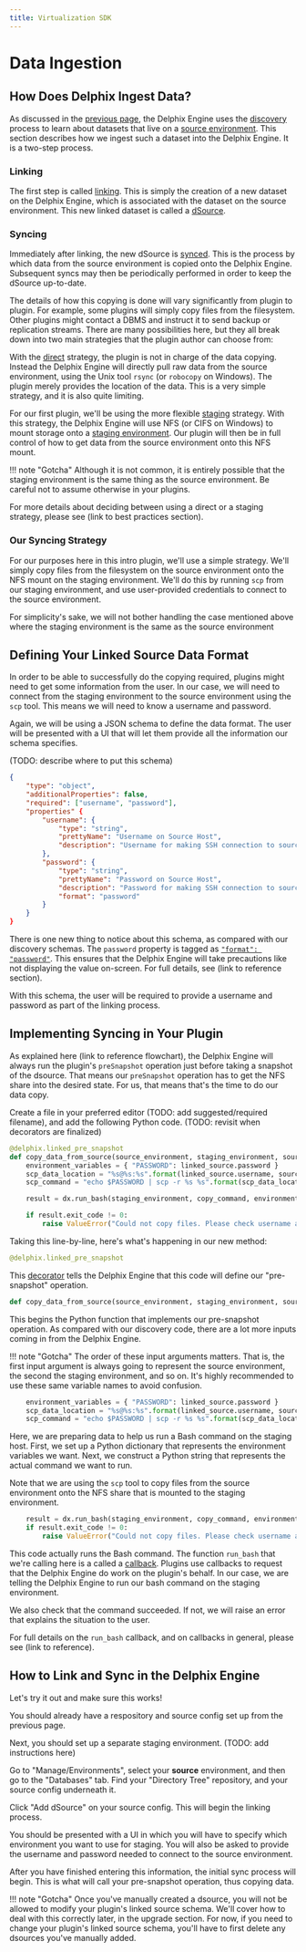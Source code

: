 ```yaml
---
title: Virtualization SDK
---
```


# Data Ingestion

## How Does Delphix Ingest Data?

As discussed in the [previous page](/References/Your_First_Plugin/Discovery), the Delphix Engine uses the [discovery](/References/Glossary/#discovery) process to learn about datasets that live on a [source environment](/References/Glossary/#source-environment). This section describes how we ingest such a dataset into the Delphix Engine. It is a two-step process.

### Linking

The first step is called [linking](/References/Glossary/#linking). This is simply the creation of a new dataset on the Delphix Engine, which is associated with the dataset on the source environment. This new linked dataset is called a [dSource](/References/Glossary/#dsource).

### Syncing

Immediately after linking, the new dSource is [synced](/References/Glossary/#syncing). This is the process by which data from the source environment is copied onto the Delphix Engine. Subsequent syncs may then be periodically performed in order to keep the dSource up-to-date.

The details of how this copying is done will vary significantly from plugin to plugin. For example, some plugins will simply copy files from the filesystem. Other plugins might contact a DBMS and instruct it to send backup or replication streams. There are many possibilities here, but they all break down into two main strategies that the plugin author can choose from:

With the [direct](/References/Glossary/#direct-linkingsyncing) strategy, the plugin is not in charge of the data copying. Instead the Delphix Engine will directly pull raw data from the source environment, using the Unix tool `rsync` (or `robocopy` on Windows). The plugin merely provides the location of the data. This is a very simple strategy, and it is also quite limiting.

For our first plugin, we'll be using the more flexible [staging](/References/Glossary/#staged-linkingsyncing) strategy. With this strategy, the Delphix Engine will use NFS (or CIFS on Windows) to mount storage onto a [staging environment](/References/Glossary/#staging-environment). Our plugin will then be in full control of how to get data from the source environment onto this NFS mount.

!!! note "Gotcha"
    Although it is not common, it is entirely possible that the staging environment is the same thing as the source environment. Be careful not to assume otherwise in your plugins.

For more details about deciding between using a direct or a staging strategy, please see (link to best practices section).

### Our Syncing Strategy

For our purposes here in this intro plugin, we'll use a simple strategy. We'll simply copy files from the filesystem on the source environment onto the NFS mount on the staging environment. We'll do this by running `scp` from our staging environment, and use user-provided credentials to connect to the source environment.

For simplicity's sake, we will not bother handling the case mentioned above where the staging environment is the same as the source environment


## Defining Your Linked Source Data Format

In order to be able to successfully do the copying required, plugins might need to get some information from the user. In our case, we will need to connect from the staging environment to the source environment using the `scp` tool. This means we will need to know a username and password.

Again, we will be using a JSON schema to define the data format. The user will be presented with a UI that will let them provide all the information our schema specifies.

(TODO: describe where to put this schema)
```json
{
    "type": "object",
    "additionalProperties": false,
    "required": ["username", "password"],
    "properties" {
        "username": {
            "type": "string",
            "prettyName": "Username on Source Host",
            "description": "Username for making SSH connection to source host"
        },
        "password": {
            "type": "string",
            "prettyName": "Password on Source Host",
            "description": "Password for making SSH connection to source host",
            "format": "password"
        }
    }
}
```

There is one new thing to notice about this schema, as compared with our discovery schemas. The `password` property is tagged as [`"format": "password"`](/References/Glossary/#password-property). This ensures that the Delphix Engine will take precautions like not displaying the value on-screen. For full details, see (link to reference section).

With this schema, the user will be required to provide a username and password as part of the linking process.


## Implementing Syncing in Your Plugin

As explained here (link to reference flowchart), the Delphix Engine will always run the plugin's `preSnapshot` operation just before taking a snapshot of the dsource. That means our `preSnapshot` operation has to get the NFS share into the desired state. For us, that means that's the time to do our data copy.

Create a file in your preferred editor (TODO: add suggested/required filename), and add the following Python code. (TODO: revisit when decorators are finalized)

```python
@delphix.linked_pre_snapshot
def copy_data_from_source(source_environment, staging_environment, source_config, linked_source, mount_location):
    environment_variables = { "PASSWORD": linked_source.password }
    scp_data_location = "%s@%s:%s".format(linked_source.username, source_environment.hostname, source_config.path)
    scp_command = "echo $PASSWORD | scp -r %s %s".format(scp_data_location, mount_location)

    result = dx.run_bash(staging_environment, copy_command, environment_variables)

    if result.exit_code != 0:
        raise ValueError("Could not copy files. Please check username and password.\n%s".format(result.stderr)
```

Taking this line-by-line, here's what's happening in our new method:

```python
@delphix.linked_pre_snapshot
```

This [decorator](/References/Glossary/#password-property) tells the Delphix Engine that this code will define our "pre-snapshot" operation.

```python
def copy_data_from_source(source_environment, staging_environment, source_config, linked_source, mount_location):
```

This begins the Python function that implements our pre-snapshot operation. As compared with our discovery code, there are a lot more inputs coming in from the Delphix Engine.

!!! note "Gotcha"
    The order of these input arguments matters. That is, the first input argument is always going to represent the source environment, the second the staging environment, and so on. It's highly recommended to use these same variable names to avoid confusion.

```python
    environment_variables = { "PASSWORD": linked_source.password }
    scp_data_location = "%s@%s:%s".format(linked_source.username, source_environment.hostname, source_config.path)
    scp_command = "echo $PASSWORD | scp -r %s %s".format(scp_data_location, mount_location)
```

Here, we are preparing data to help us run a Bash command on the staging host. First, we set up a Python dictionary that represents the environment variables we want. Next, we construct a Python string that represents the actual command we want to run.

Note that we are using the `scp` tool to copy files from the source environment onto the NFS share that is mounted to the staging environment.


```python
    result = dx.run_bash(staging_environment, copy_command, environment_variables)
    if result.exit_code != 0:
        raise ValueError("Could not copy files. Please check username and password.\n%s".format(result.stderr)
```

This code actually runs the Bash command. The function `run_bash` that we're calling here is a called a [callback](/References/Glossary/#callback). Plugins use callbacks to request that the Delphix Engine do work on the plugin's behalf. In our case, we are telling the Delphix Engine to run our bash command on the staging environment.

We also check that the command succeeded. If not, we will raise an error that explains the situation to the user.

For full details on the `run_bash` callback, and on callbacks in general, please see (link to reference).

## How to Link and Sync in the Delphix Engine

Let's try it out and make sure this works!

You should already have a respository and source config set up from the previous page.

Next, you should set up a separate staging environment. (TODO: add instructions here)

Go to "Manage/Environments", select your **source** environment, and then go to the "Databases" tab. Find your "Directory Tree" repository, and your source config underneath it.

Click "Add dSource" on your source config. This will begin the linking process.

You should be presented with a UI in which you will have to specify which environment you want to use for staging. You will also be asked to provide the username and password needed to connect to the source environment.

After you have finished entering this information, the initial sync process will begin. This is what will call your pre-snapshot operation, thus copying data.

!!! note "Gotcha"
    Once you've manually created a dsource, you will not be allowed to modify your plugin's linked source schema. We'll cover how to deal with this correctly later, in the upgrade section. For now, if you need to change your plugin's linked source schema, you'll have to first delete any dsources you've manually added.
